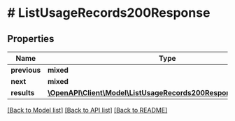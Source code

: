 # # ListUsageRecords200Response

## Properties

Name | Type | Description | Notes
------------ | ------------- | ------------- | -------------
**previous** | **mixed** |  | [optional]
**next** | **mixed** |  | [optional]
**results** | [**\OpenAPI\Client\Model\ListUsageRecords200ResponseResultsInner[]**](ListUsageRecords200ResponseResultsInner.md) |  | [optional]

[[Back to Model list]](../../README.md#models) [[Back to API list]](../../README.md#endpoints) [[Back to README]](../../README.md)
